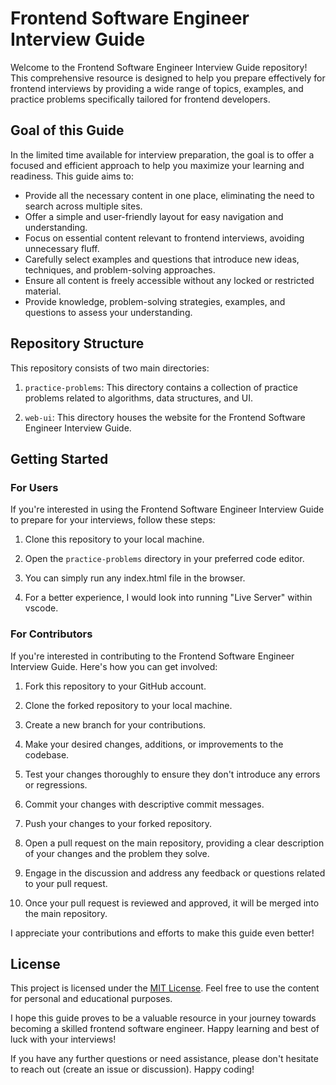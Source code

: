 # Frontend Software Engineer Interview Guide

Welcome to the Frontend Software Engineer Interview Guide repository! This comprehensive resource is designed to help you prepare effectively for frontend interviews by providing a wide range of topics, examples, and practice problems specifically tailored for frontend developers.

## Goal of this Guide

In the limited time available for interview preparation, the goal is to offer a focused and efficient approach to help you maximize your learning and readiness. This guide aims to:

- Provide all the necessary content in one place, eliminating the need to search across multiple sites.
- Offer a simple and user-friendly layout for easy navigation and understanding.
- Focus on essential content relevant to frontend interviews, avoiding unnecessary fluff.
- Carefully select examples and questions that introduce new ideas, techniques, and problem-solving approaches.
- Ensure all content is freely accessible without any locked or restricted material.
- Provide knowledge, problem-solving strategies, examples, and questions to assess your understanding.

## Repository Structure

This repository consists of two main directories:

1. `practice-problems`: This directory contains a collection of practice problems related to algorithms, data structures, and UI.

2. `web-ui`: This directory houses the website for the Frontend Software Engineer Interview Guide.

## Getting Started

### For Users

If you're interested in using the Frontend Software Engineer Interview Guide to prepare for your interviews, follow these steps:

1. Clone this repository to your local machine.

2. Open the `practice-problems` directory in your preferred code editor.

3. You can simply run any index.html file in the browser.

4. For a better experience, I would look into running "Live Server" within vscode.

### For Contributors

If you're interested in contributing to the Frontend Software Engineer Interview Guide. Here's how you can get involved:

1. Fork this repository to your GitHub account.

2. Clone the forked repository to your local machine.

3. Create a new branch for your contributions.

4. Make your desired changes, additions, or improvements to the codebase.

6. Test your changes thoroughly to ensure they don't introduce any errors or regressions.

7. Commit your changes with descriptive commit messages.

8. Push your changes to your forked repository.

9. Open a pull request on the main repository, providing a clear description of your changes and the problem they solve.

10. Engage in the discussion and address any feedback or questions related to your pull request.

11. Once your pull request is reviewed and approved, it will be merged into the main repository.

I appreciate your contributions and efforts to make this guide even better!

## License

This project is licensed under the [MIT License](LICENSE). Feel free to use the content for personal and educational purposes.

I hope this guide proves to be a valuable resource in your journey towards becoming a skilled frontend software engineer. Happy learning and best of luck with your interviews!

If you have any further questions or need assistance, please don't hesitate to reach out (create an issue or discussion). Happy coding!
